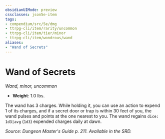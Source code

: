 ```yaml
---
obsidianUIMode: preview
cssclasses: json5e-item
tags:
- compendium/src/5e/dmg
- ttrpg-cli/item/rarity/uncommon
- ttrpg-cli/item/tier/minor
- ttrpg-cli/item/wondrous/wand
aliases: 
- "Wand of Secrets"
---
```

# Wand of Secrets
*Wand, minor, uncommon*  

- **Weight**: 1.0 lbs.

The wand has 3 charges. While holding it, you can use an action to expend 1 of its charges, and if a secret door or trap is within 30 feet of you, the wand pulses and points at the one nearest to you. The wand regains `dice: 1d3|avg` (`1d3`) expended charges daily at dawn.

*Source: Dungeon Master's Guide p. 211. Available in the SRD.*